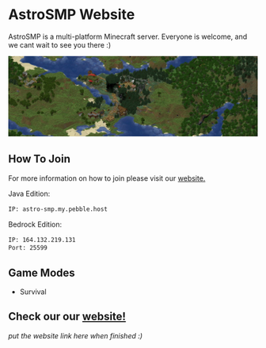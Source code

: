 # AstroSMP Website

AstroSMP is a multi-platform Minecraft server. Everyone is welcome, and we cant wait to see you there :)

![An image is suppost to be here, if you can see this then something is wrong lmao.](https://github.com/astrocore-team/Astrosmp-site/blob/bab64b9ba15879654b1ed77f163c084919edd6d0/Assets/background.png)
## How To Join

For more information on how to join please visit our [website.](#)

Java Edition:
```bash
IP: astro-smp.my.pebble.host 
```
Bedrock Edition:
```bash
IP: 164.132.219.131
Port: 25599
```

## Game Modes
- Survival

## Check our our [website!](#)
*put the website link here when finished :)*
